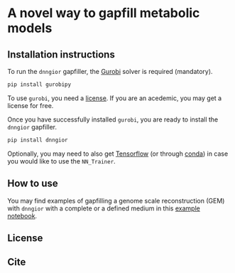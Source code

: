 # A novel way to gapfill metabolic models

## Installation instructions

To run the `dnngior` gapfiller, the [Gurobi](https://www.gurobi.com/) solver is required (mandatory).

```bash
pip install gurobipy
```

To use `gurobi`, you need a [license](https://www.gurobi.com/downloads/). If you are an acedemic, you may get a license for free.

Once you have successfully installed `gurobi`, you are ready to install the `dnngior` gapfiller.

```bash
pip install dnngior
```

Optionally, you may need to also get [Tensorflow](https://www.tensorflow.org/install) (or through [conda](https://anaconda.org/conda-forge/tensorflow)) 
in case you would like to use the `NN_Trainer`.

## How to use

You may find examples of gapfilling a genome scale reconstruction (GEM) with `dnngior` with a complete or a defined medium in this [example notebook](tutorials/example.ipynb).


## License




## Cite




